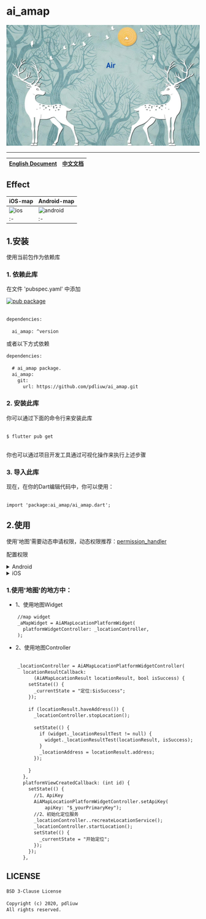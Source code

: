 # ai_amap

![totem](https://raw.githubusercontent.com/pdliuw/pdliuw.github.io/master/images/totem_four_logo.jpg)

-----

|[English Document](https://github.com/pdliuw/ai_amap/blob/master/README_EN.md)|[中文文档](https://github.com/pdliuw/ai_amap)|
|:-|:-|


## Effect

|iOS-map|Android-map|
|:-|:-|
|![ios](https://github.com/pdliuw/ai_amap/blob/master/example/gif/ai_amap_ios.gif)|![android](https://github.com/pdliuw/ai_amap/blob/master/example/gif/ai_amap_android.gif)|
|:-|:-|


## 1.安装

使用当前包作为依赖库

### 1. 依赖此库

在文件 'pubspec.yaml' 中添加

[![pub package](https://img.shields.io/pub/v/ai_amap.svg)](https://pub.dev/packages/ai_amap)

```

dependencies:

  ai_amap: ^version

```

或者以下方式依赖

```
dependencies:

  # ai_amap package.
  ai_amap:
    git:
      url: https://github.com/pdliuw/ai_amap.git

```

### 2. 安装此库

你可以通过下面的命令行来安装此库

```

$ flutter pub get


```

你也可以通过项目开发工具通过可视化操作来执行上述步骤

### 3. 导入此库

现在，在你的Dart编辑代码中，你可以使用：

```

import 'package:ai_amap/ai_amap.dart';

```

## 2.使用

使用'地图'需要动态申请权限，动态权限推荐：[permission_handler](https://github.com/Baseflow/flutter-permission-handler)

配置权限

<details>
<summary>Android</summary>

```

    <!--
    地图SDK（包含其搜索功能）需要的基础权限
    -->

    <!--允许程序打开网络套接字-->
    <uses-permission android:name="android.permission.INTERNET" />
    <!--允许程序设置内置sd卡的写权限-->
    <uses-permission android:name="android.permission.WRITE_EXTERNAL_STORAGE" />
    <!--允许程序获取网络状态-->
    <uses-permission android:name="android.permission.ACCESS_NETWORK_STATE" />
    <!--允许程序访问WiFi网络信息-->
    <uses-permission android:name="android.permission.ACCESS_WIFI_STATE" />
    <!--允许程序读写手机状态和身份-->
    <uses-permission android:name="android.permission.READ_PHONE_STATE" />
    <!--允许程序访问CellID或WiFi热点来获取粗略的位置-->
    <uses-permission android:name="android.permission.ACCESS_COARSE_LOCATION" />

    <!--
    地图定位需要的权限
    -->

    <!--用于进行网络定位-->
    <uses-permission android:name="android.permission.ACCESS_COARSE_LOCATION"/>
    <!--用于访问GPS定位-->
    <uses-permission android:name="android.permission.ACCESS_FINE_LOCATION"/>
    <!--用于获取运营商信息，用于支持提供运营商信息相关的接口-->
    <uses-permission android:name="android.permission.ACCESS_NETWORK_STATE"/>
    <!--用于访问wifi网络信息，wifi信息会用于进行网络定位-->
    <uses-permission android:name="android.permission.ACCESS_WIFI_STATE"/>
    <!--用于获取wifi的获取权限，wifi信息会用来进行网络定位-->
    <uses-permission android:name="android.permission.CHANGE_WIFI_STATE"/>
    <!--用于访问网络，网络定位需要上网-->
    <uses-permission android:name="android.permission.INTERNET"/>
    <!--用于读取手机当前的状态-->
    <uses-permission android:name="android.permission.READ_PHONE_STATE"/>
    <!--用于写入缓存数据到扩展存储卡-->
    <uses-permission android:name="android.permission.WRITE_EXTERNAL_STORAGE"/>
    <!--用于申请调用A-GPS模块-->
    <uses-permission android:name="android.permission.ACCESS_LOCATION_EXTRA_COMMANDS"/>

    <!--
    导航所需权限
    -->
    <uses-permission android:name="android.permission.INTERNET" />
    <uses-permission android:name="android.permission.WRITE_EXTERNAL_STORAGE" />
    <uses-permission android:name="android.permission.ACCESS_COARSE_LOCATION" />
    <uses-permission android:name="android.permission.ACCESS_NETWORK_STATE" />
    <uses-permission android:name="android.permission.ACCESS_FINE_LOCATION" />
    <uses-permission android:name="android.permission.READ_PHONE_STATE" />
    <uses-permission android:name="android.permission.CHANGE_WIFI_STATE" />
    <uses-permission android:name="android.permission.ACCESS_WIFI_STATE" />
    <uses-permission android:name="android.permission.WAKE_LOCK" />


    <application>
    
    ...    

        <meta-data
            android:name="com.amap.api.v2.apikey"
            android:value="${apiKey}" />
        <!--
        https://lbs.amap.com/api/android-location-sdk/guide/android-location/getlocation
        (请在application标签中声明service组件,每个app拥有自己单独的定位service。)
        -->
        <service android:name="com.amap.api.location.APSService"></service>

        <!--
        地图导航组件
        -->
        <activity android:name="com.amap.api.navi.AmapRouteActivity"
            android:theme="@android:style/Theme.NoTitleBar"
            android:configChanges="orientation|keyboardHidden|screenSize" />

    </application>

```

</details>

<details>
<summary>iOS</summary>


```

	<key>NSFileProviderPresenceUsageDescription</key>
	<string>使用时允许访问文件</string>
	<key>NSLocationAlwaysAndWhenInUseUsageDescription</key>
	<string>始终允许定位(提高后台定位准确率)</string>
	<key>NSLocationAlwaysUsageDescription</key>
	<string>使用时始终允许定位</string>
	<key>NSLocationWhenInUseUsageDescription</key>
	<string>使用时允许定位</string>


```

** 为提高iOS定位成功率，请打开-->'Background Modes' --> 勾选☑ ️'Location Updates' **

iOS支持PlatformView配置：

```
	
    <key>io.flutter.embedded_views_preview</key>
    <true/>
    
```
</details>

### 1.使用'地图'的地方中：

* 1、使用地图Widget

```
    //map widget
    _aMapWidget = AiAMapLocationPlatformWidget(
      platformWidgetController: _locationController,
    );

```

* 2、使用地图Controller

```

    _locationController = AiAMapLocationPlatformWidgetController(
      locationResultCallback:
          (AiAMapLocationResult locationResult, bool isSuccess) {
        setState(() {
          _currentState = "定位:$isSuccess";
        });

        if (locationResult.haveAddress()) {
          _locationController.stopLocation();

          setState(() {
            if (widget._locationResultTest != null) {
              widget._locationResultTest(locationResult, isSuccess);
            }
            _locationAddress = locationResult.address;
          });

        }
      },
      platformViewCreatedCallback: (int id) {
        setState(() {
          //1、ApiKey
          AiAMapLocationPlatformWidgetController.setApiKey(
              apiKey: "$_yourPrimaryKey");
          //2、初始化定位服务
          _locationController..recreateLocationService();
          _locationController.startLocation();
          setState(() {
            _currentState = "开始定位";
          });
        });
      },

```



## LICENSE

    BSD 3-Clause License
    
    Copyright (c) 2020, pdliuw
    All rights reserved.